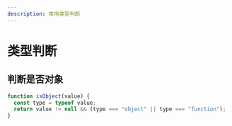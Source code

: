 ```yaml
---
description: 常用类型判断
---
```


# 类型判断

## 判断是否对象

```javascript
function isObject(value) {
  const type = typeof value;
  return value != null && (type === "object" || type === "function");
}
```
